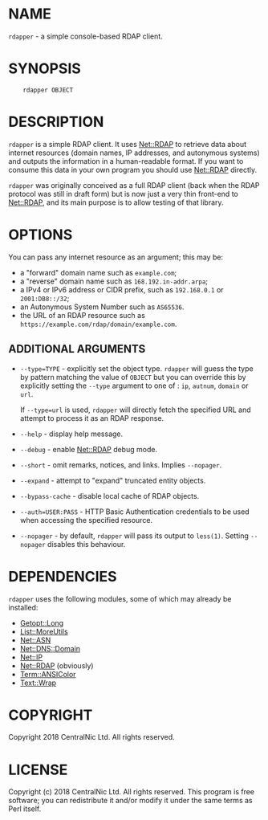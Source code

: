 # NAME

`rdapper` - a simple console-based RDAP client.

# SYNOPSIS

        rdapper OBJECT

# DESCRIPTION

`rdapper` is a simple RDAP client. It uses [Net::RDAP](https://metacpan.org/pod/Net::RDAP) to retrieve
data about internet resources (domain names, IP addresses, and
autonymous systems) and outputs the information in a human-readable
format. If you want to consume this data in your own program you
should use [Net::RDAP](https://metacpan.org/pod/Net::RDAP) directly.

`rdapper` was originally conceived as a full RDAP client (back
when the RDAP protocol was still in draft form) but is now just
a very thin front-end to [Net::RDAP](https://metacpan.org/pod/Net::RDAP), and its main purpose is to
allow testing of that library.

# OPTIONS

You can pass any internet resource as an argument; this may be:

- a "forward" domain name such as `example.com`;
- a "reverse" domain name such as `168.192.in-addr.arpa`;
- a IPv4 or IPv6 address or CIDR prefix, such as `192.168.0.1`
or `2001:DB8::/32`;
- an Autonymous System Number such as `AS65536`.
- the URL of an RDAP resource such as
`https://example.com/rdap/domain/example.com`.

## ADDITIONAL ARGUMENTS

- `--type=TYPE` - explicitly set the object type. `rdapper`
will guess the type by pattern matching the value of `OBJECT` but
you can override this by explicitly setting the `--type` argument
to one of : `ip`, `autnum`, `domain` or `url`.

    If `--type=url` is used, `rdapper` will directly fetch the
    specified URL and attempt to process it as an RDAP response.

- `--help` - display help message.
- `--debug` - enable [Net::RDAP](https://metacpan.org/pod/Net::RDAP) debug mode.
- `--short` - omit remarks, notices, and links. Implies
`--nopager`.
- `--expand` - attempt to "expand" truncated entity objects.
- `--bypass-cache` - disable local cache of RDAP objects.
- `--auth=USER:PASS` - HTTP Basic Authentication credentials
to be used when accessing the specified resource.
- `--nopager` - by default, `rdapper` will pass its output
to `less(1)`. Setting `--nopager` disables this behaviour.

# DEPENDENCIES

`rdapper` uses the following modules, some of which may already be
installed:

- [Getopt::Long](https://metacpan.org/pod/Getopt::Long)
- [List::MoreUtils](https://metacpan.org/pod/List::MoreUtils)
- [Net::ASN](https://metacpan.org/pod/Net::ASN)
- [Net::DNS::Domain](https://metacpan.org/pod/Net::DNS::Domain)
- [Net::IP](https://metacpan.org/pod/Net::IP)
- [Net::RDAP](https://metacpan.org/pod/Net::RDAP) (obviously)
- [Term::ANSIColor](https://metacpan.org/pod/Term::ANSIColor)
- [Text::Wrap](https://metacpan.org/pod/Text::Wrap)

# COPYRIGHT

Copyright 2018 CentralNic Ltd. All rights reserved.

# LICENSE

Copyright (c) 2018 CentralNic Ltd. All rights reserved. This program is
free software; you can redistribute it and/or modify it under the same
terms as Perl itself.
